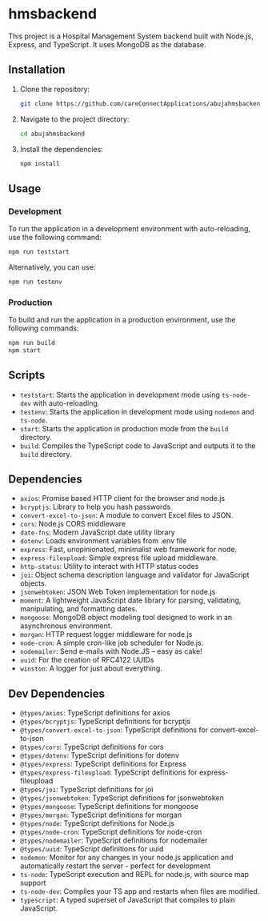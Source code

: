 # hmsbackend

This project is a Hospital Management System backend built with Node.js, Express, and TypeScript. It uses MongoDB as the database.

## Installation

1.  Clone the repository:
    ```bash
    git clone https://github.com/careConnectApplications/abujahmsbackend.git
    ```
2.  Navigate to the project directory:
    ```bash
    cd abujahmsbackend
    ```
3.  Install the dependencies:
    ```bash
    npm install
    ```

## Usage

### Development

To run the application in a development environment with auto-reloading, use the following command:

```bash
npm run teststart
```

Alternatively, you can use:

```bash
npm run testenv
```

### Production

To build and run the application in a production environment, use the following commands:

```bash
npm run build
npm start
```

## Scripts

-   `teststart`: Starts the application in development mode using `ts-node-dev` with auto-reloading.
-   `testenv`: Starts the application in development mode using `nodemon` and `ts-node`.
-   `start`: Starts the application in production mode from the `build` directory.
-   `build`: Compiles the TypeScript code to JavaScript and outputs it to the `build` directory.

## Dependencies

-   `axios`: Promise based HTTP client for the browser and node.js
-   `bcryptjs`: Library to help you hash passwords
-   `convert-excel-to-json`: A module to convert Excel files to JSON.
-   `cors`: Node.js CORS middleware
-   `date-fns`: Modern JavaScript date utility library
-   `dotenv`: Loads environment variables from .env file
-   `express`: Fast, unopinionated, minimalist web framework for node.
-   `express-fileupload`: Simple express file upload middleware.
-   `http-status`: Utility to interact with HTTP status codes
-   `joi`: Object schema description language and validator for JavaScript objects.
-   `jsonwebtoken`: JSON Web Token implementation for node.js
-   `moment`: A lightweight JavaScript date library for parsing, validating, manipulating, and formatting dates.
-   `mongoose`: MongoDB object modeling tool designed to work in an asynchronous environment.
-   `morgan`: HTTP request logger middleware for node.js
-   `node-cron`: A simple cron-like job scheduler for Node.js.
-   `nodemailer`: Send e-mails with Node.JS – easy as cake!
-   `uuid`: For the creation of RFC4122 UUIDs
-   `winston`: A logger for just about everything.

## Dev Dependencies

-   `@types/axios`: TypeScript definitions for axios
-   `@types/bcryptjs`: TypeScript definitions for bcryptjs
-   `@types/convert-excel-to-json`: TypeScript definitions for convert-excel-to-json
-   `@types/cors`: TypeScript definitions for cors
-   `@types/dotenv`: TypeScript definitions for dotenv
-   `@types/express`: TypeScript definitions for Express
-   `@types/express-fileupload`: TypeScript definitions for express-fileupload
-   `@types/joi`: TypeScript definitions for joi
-   `@types/jsonwebtoken`: TypeScript definitions for jsonwebtoken
-   `@types/mongoose`: TypeScript definitions for mongoose
-   `@types/morgan`: TypeScript definitions for morgan
-   `@types/node`: TypeScript definitions for Node.js
-   `@types/node-cron`: TypeScript definitions for node-cron
-   `@types/nodemailer`: TypeScript definitions for nodemailer
-   `@types/uuid`: TypeScript definitions for uuid
-   `nodemon`: Monitor for any changes in your node.js application and automatically restart the server - perfect for development
-   `ts-node`: TypeScript execution and REPL for node.js, with source map support
-   `ts-node-dev`: Compiles your TS app and restarts when files are modified.
-   `typescript`: A typed superset of JavaScript that compiles to plain JavaScript.
